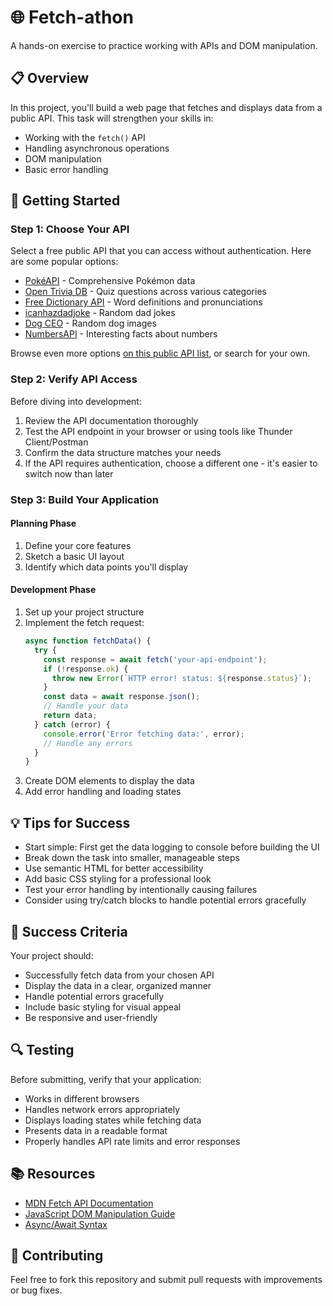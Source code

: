 # 🌐 Fetch-athon

A hands-on exercise to practice working with APIs and DOM manipulation.

## 📋 Overview

In this project, you'll build a web page that fetches and displays data from a public API. This task will strengthen your skills in:
- Working with the `fetch()` API
- Handling asynchronous operations
- DOM manipulation
- Basic error handling

## 🚀 Getting Started

### Step 1: Choose Your API

Select a free public API that you can access without authentication. Here are some popular options:

- [PokéAPI](https://pokeapi.co/) - Comprehensive Pokémon data
- [Open Trivia DB](https://opentdb.com/api_config.php) - Quiz questions across various categories
- [Free Dictionary API](https://dictionaryapi.dev/) - Word definitions and pronunciations
- [icanhazdadjoke](https://icanhazdadjoke.com/api) - Random dad jokes
- [Dog CEO](https://dog.ceo/dog-api/) - Random dog images
- [NumbersAPI](http://numbersapi.com/) - Interesting facts about numbers

Browse even more options [on this public API list](https://github.com/public-apis/public-apis), or search for your own.

### Step 2: Verify API Access

Before diving into development:
1. Review the API documentation thoroughly
2. Test the API endpoint in your browser or using tools like Thunder Client/Postman
3. Confirm the data structure matches your needs
4. If the API requires authentication, choose a different one - it's easier to switch now than later

### Step 3: Build Your Application

#### Planning Phase
1. Define your core features
2. Sketch a basic UI layout
3. Identify which data points you'll display

#### Development Phase
1. Set up your project structure
2. Implement the fetch request:
   ```javascript
   async function fetchData() {
     try {
       const response = await fetch('your-api-endpoint');
       if (!response.ok) {
         throw new Error(`HTTP error! status: ${response.status}`);
       }
       const data = await response.json();
       // Handle your data
       return data;
     } catch (error) {
       console.error('Error fetching data:', error);
       // Handle any errors
     }
   }
   ```
3. Create DOM elements to display the data
4. Add error handling and loading states

## 💡 Tips for Success

- Start simple: First get the data logging to console before building the UI
- Break down the task into smaller, manageable steps
- Use semantic HTML for better accessibility
- Add basic CSS styling for a professional look
- Test your error handling by intentionally causing failures
- Consider using try/catch blocks to handle potential errors gracefully

## 🎯 Success Criteria

Your project should:
- Successfully fetch data from your chosen API
- Display the data in a clear, organized manner
- Handle potential errors gracefully
- Include basic styling for visual appeal
- Be responsive and user-friendly

## 🔍 Testing

Before submitting, verify that your application:
- Works in different browsers
- Handles network errors appropriately
- Displays loading states while fetching data
- Presents data in a readable format
- Properly handles API rate limits and error responses

## 📚 Resources

- [MDN Fetch API Documentation](https://developer.mozilla.org/en-US/docs/Web/API/Fetch_API)
- [JavaScript DOM Manipulation Guide](https://developer.mozilla.org/en-US/docs/Learn/JavaScript/Client-side_web_APIs/Manipulating_documents)
- [Async/Await Syntax](https://developer.mozilla.org/en-US/docs/Learn/JavaScript/Asynchronous/Async_await)

## 🤝 Contributing

Feel free to fork this repository and submit pull requests with improvements or bug fixes.
